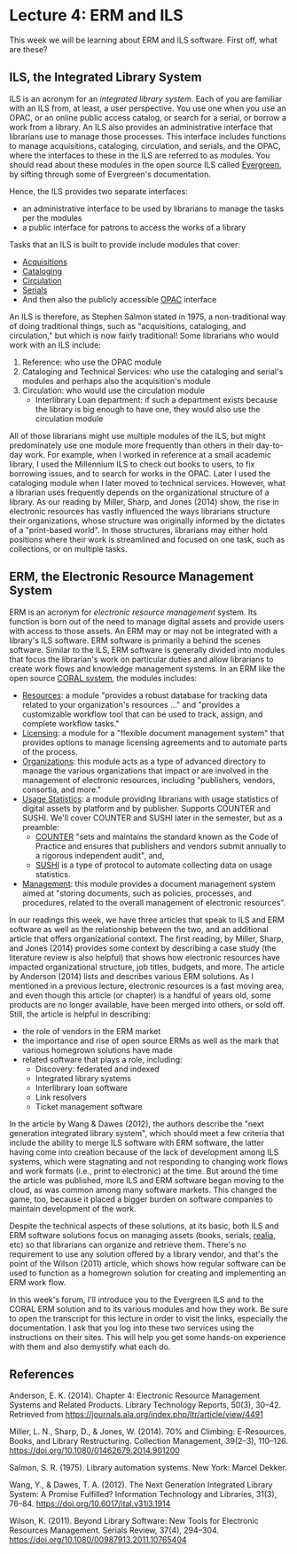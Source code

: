 # Lecture 4: ERM and ILS

This week we will be learning about ERM and ILS software. First off, what are
these? 

## ILS, the Integrated Library System

ILS is an acronym for an *integrated library system*. Each of you are familiar
with an ILS from, at least, a user perspective. You use one when you use an
OPAC, or an online public access catalog, or search for a serial, or borrow
a work from a library. An ILS also provides an administrative interface that
librarians use to manage those processes. This interface includes functions to
manage acquisitions, cataloging, circulation, and serials, and the OPAC, where
the interfaces to these in the ILS are referred to as modules. You should read
about these modules in the open source ILS called [Evergreen][evergreen], by
sifting through some of Evergreen's documentation.

Hence, the ILS provides two separate interfaces:

* an administrative interface to be used by librarians to manage the tasks per
  the modules
* a public interface for patrons to access the works of a library

Tasks that an ILS is built to provide include modules that cover:

* [Acquisitions][acquisitions]
* [Cataloging][cataloging]
* [Circulation][circulation]
* [Serials][serials]
* And then also the publicly accessible [OPAC][opac] interface

An ILS is therefore, as Stephen Salmon stated in 1975, a non-traditional way of
doing traditional things, such as "acquisitions, cataloging, and circulation,"
but which is now fairly traditional! Some librarians who would work with an ILS
include:

1. Reference: who use the OPAC module
2. Cataloging and Technical Services: who use the cataloging and serial's
   modules and perhaps also the acquisition's module
3. Circulation: who would use the circulation module
    - Interlibrary Loan department: if such a department exists
      because the library is big enough to have one, they would also use the
      circulation module

All of those librarians might use multiple modules of the ILS, but might
predominately use one module more frequently than others in their day-to-day
work. For example, when I worked in reference at a small academic library,
I used the Millennium ILS to check out books to users, to fix borrowing issues,
and to search for works in the OPAC. Later I used the cataloging module when
I later moved to technical services. However, what a librarian uses frequently
depends on the organizational structure of a library. As our reading by Miller,
Sharp, and Jones (2014) show, the rise in electronic resources has vastly
influenced the ways librarians structure their organizations, whose structure
was originally informed by the dictates of a "print-based world". In those
structures, librarians may either hold positions where their work is
streamlined and focused on one task, such as collections, or on multiple tasks.

## ERM, the Electronic Resource Management System

ERM is an acronym for *electronic resource management* system. Its function is
born out of the need to manage digital assets and provide users with access to
those assets. An ERM may or may not be integrated with a library's ILS
software. ERM software is primarily a behind the scenes software. Similar to
the ILS, ERM software is generally divided into modules that focus the
librarian's work on particular duties and allow librarians to create work flows
and knowledge management systems. In an ERM like the open source [CORAL
system][coral_modules], the modules includes:

- [Resources][resources_module]: a module "provides a robust database for
  tracking data related to your organization's resources ..." and "provides
  a customizable workflow tool that can be used to track, assign, and complete
  workflow tasks."
- [Licensing][licensing_module]: a module for a "flexible document management
  system" that provides options to manage licensing agreements and to automate
  parts of the process.
- [Organizations][organizations_module]: this module acts as a type of advanced
  directory to manage the various organizations that impact or are involved in
  the management of electronic resources, including "publishers, vendors,
  consortia, and more."
- [Usage Statistics][usage_statistics]: a module providing librarians with
  usage statistics of digital assets by platform and by publisher. Supports
  COUNTER and SUSHI. We'll cover COUNTER and SUSHI later in the semester, but
  as a preamble:
    - [COUNTER][counter] "sets and maintains the standard known as the Code of
      Practice and ensures that publishers and vendors submit annually to
      a rigorous independent audit", and,
    - [SUSHI][sushi] is a type of protocol to automate collecting data on usage
      statistics.
- [Management][management_module]: this module provides a document management
  system aimed at "storing documents, such as policies, processes, and
  procedures, related to the overall management of electronic resources".

In our readings this week, we have three articles that speak to ILS and ERM
software as well as the relationship between the two, and an additional article
that offers organizational context. The first reading, by Miller, Sharp, and
Jones (2014) provides some context by describing a case study (the literature
review is also helpful) that shows how electronic resources have impacted
organizational structure, job titles, budgets, and more. The article by
Anderson (2014) lists and describes various ERM solutions. As I mentioned in
a previous lecture, electronic resources is a fast moving area, and even though
this article (or chapter) is a handful of years old, some products are no
longer available, have been merged into others, or sold off. Still, the article
is helpful in describing:

- the role of vendors in the ERM market
- the importance and rise of open source ERMs as well as the mark that
  various homegrown solutions have made
- related software that plays a role, including:
    - Discovery: federated and indexed
    - Integrated library systems
    - Interlibrary loan software
    - Link resolvers
    - Ticket management software

In the article by Wang & Dawes (2012), the authors describe the "next
generation integrated library system", which should meet a few criteria that
include the ability to merge ILS software with ERM software, the latter having
come into creation because of the lack of development among ILS systems, which
were stagnating and not responding to changing work flows and work formats
(i.e., print to electronic) at the time. But around the time the article
was published, more ILS and ERM software began moving to the cloud, as was
common among many software markets. This changed the game, too, because it
placed a bigger burden on software companies to maintain development of the
work.

Despite the technical aspects of these solutions, at its basic, both ILS and
ERM software solutions focus on managing assets (books, serials,
[realia][realia], etc) so that librarians can organize and retrieve them.
There's no requirement to use any solution offered by a library vendor, and
that's the point of the Wilson (2011) article, which shows how regular software
can be used to function as a homegrown solution for creating and implementing
an ERM work flow.

In this week's forum, I'll introduce you to the Evergreen ILS and to the CORAL
ERM solution and to its various modules and how they work. Be sure to open the
transcript for this lecture in order to visit the links, especially the
documentation. I ask that you log into these two services using the
instructions on their sites. This will help you get some hands-on experience
with them and also demystify what each do.

## References

Anderson, E. K. (2014). Chapter 4: Electronic Resource Management
Systems and Related Products. Library Technology Reports, 50(3), 30–42.
Retrieved from https://journals.ala.org/index.php/ltr/article/view/4491

Miller, L. N., Sharp, D., & Jones, W. (2014). 70% and Climbing:
E-Resources, Books, and Library Restructuring. Collection Management,
39(2–3), 110–126. https://doi.org/10.1080/01462679.2014.901200

Salmon, S. R. (1975). Library automation systems. New York: Marcel
Dekker.

Wang, Y., & Dawes, T. A. (2012). The Next Generation Integrated Library
System: A Promise Fulfilled? Information Technology and Libraries,
31(3), 76–84. https://doi.org/10.6017/ital.v31i3.1914

Wilson, K. (2011). Beyond Library Software: New Tools for Electronic
Resources Management. Serials Review, 37(4), 294–304.
https://doi.org/10.1080/00987913.2011.10765404

[coral_modules]:http://coral-erm.org/modules/
[resources_module]:http://coral-erm.org/resources/
[licensing_module]:http://coral-erm.org/licensing/
[organizations_module]:http://coral-erm.org/organizations/
[usage_statistics]:http://coral-erm.org/usage-statistics/
[counter]:https://www.projectcounter.org/about/counter-for-libraries/
[sushi]:https://www.niso.org/standards-committees/sushi
[management_module]:http://coral-erm.org/management/
[evergreen]:http://docs.evergreen-ils.org/
[acquisitions]:http://docs.evergreen-ils.org/reorg/3.2/acquisitions/
[cataloging]:http://docs.evergreen-ils.org/reorg/3.2/cataloging/
[circulation]:http://docs.evergreen-ils.org/reorg/3.2/circulation/
[serials]:http://docs.evergreen-ils.org/reorg/3.2/serials/
[opac]:http://docs.evergreen-ils.org/reorg/3.2/opac/
[realia]:https://archives.yale.edu/subjects/33488
